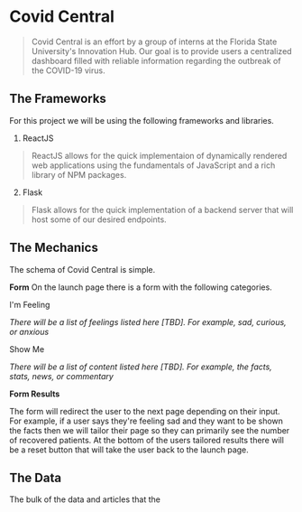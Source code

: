 # Covid Central 

> Covid Central is an effort by a group of interns at the Florida State University's Innovation Hub. Our goal is to provide users a centralized dashboard filled with reliable information regarding the outbreak of the COVID-19 virus.

## The Frameworks

For this project we will be using the following frameworks and libraries.
1. ReactJS 
> ReactJS allows for the quick implementaion of dynamically rendered web applications using the fundamentals of JavaScript and a rich library of NPM packages.
2. Flask
> Flask allows for the quick implementation of a backend server that will host some of our desired endpoints.

## The Mechanics

The schema of Covid Central is simple.

**Form**
On the launch page there is a form with the following categories.

I'm Feeling

*There will be a list of feelings listed here [TBD]. For example, sad, curious, or anxious*

Show Me

*There will be a list of content listed here [TBD]. For example, the facts, stats, news, or commentary*


**Form Results** 

The form will redirect the user to the next page depending on their input.
For example, if a user says they're feeling sad and they want to be shown the facts then we will tailor their page so they can primarily see the number of recovered patients. 
At the bottom of the users tailored results there will be a reset button that will take the user back to the launch page. 

## The Data

The bulk of the data and articles that the 



